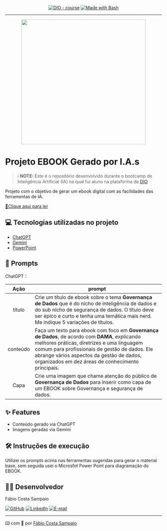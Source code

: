 
<p align="center">
<a href="https://dio.me/"><img src="https://img.shields.io/badge/DIO-Course-28DA77?logo=youtube" alt="DIO - course"></a>
<a href="https://www.gnu.org/software/bash/" title="Go to Bash homepage"><img src="https://img.shields.io/badge/Prompt-Project-blue?logo=gnu-bash&amp;logoColor=white" alt="Made with Bash"></a></p>

-------


<p align="center">
<img 
    src="./assets/cover.png"
    width="400"  
/>
</p>

# Projeto EBOOK Gerado por I.A.s


 > ℹ️ **NOTE:** Este é o repositório desenvolvido durante o bootcamp de Inteligência Artificial (IA) na qual fui aluno na plataforma da [DIO](https://dio.me)

Projeto com o objetivo de gerar um ebook digital com as facilidades das ferramentas de IA. 

<a href="https://github.com/fabiosampaio12/ebook_governanca_dio " title="View PDF now"> 📕Clique aqui para ler</a>

## 💻 Tecnologias utilizadas no projeto

- [ChatGPT](https://chat.openai.com/) 
- [Gemini](https://gemini.google.com/)
- [PowerPoint](https://www.microsoft.com/en/microsoft-365/powerpoint)

## 🧠 Prompts


ChatGPT：

|   Ação   | prompt                                                                                                                                                                                                                                                                         |
| :------: | ------------------------------------------------------------------------------------------------------------------------------------------------------------------------------------------------------------------------------------------------------------------------------ |
|  título  | Crie um título de ebook sobre o tema **Governança de Dados** que é do nicho de inteligência de dados e do sub nicho de segurança de dados. O título deve ser épico e curto e tenha uma temática mais nerd. Me indique 5 variações de títulos. |
| conteúdo | Faça um texto para ebook com foco em **Governança de Dados**, de acordo com **DAMA**, explicando melhores práticas, diretrizes e uma linguagem comum para profissionais de gestão de dados. Ele abrange vários aspectos da gestão de dados, organizados em dez áreas de conhecimento principais.  |
| Capa | Crie uma imagem que chame atenção do público de  **Governança de Dados** para inserir como capa de um EBOOK sobre Governança e segurança de dados.|

## ✨ Features

- Conteúdo gerado via ChatGPT
- Imagens geradas via Gemini


## 🛠️ Instruções de execução

Utilizei os prompts acima nas ferramentas sugeridas para gerar o material base, sem seguida usei o Microsfot Power Point para diagramação do EBOOK.

## 👨‍💻 Desenvolvedor

Fábio Costa Sampaio 

[![GitHub](https://img.shields.io/badge/GitHub-100000?style=for-the-badge&logo=github&logoColor=white)](https://github.com/fabiosampaio12)
[![LinkedIn](https://img.shields.io/badge/LinkedIn-0077B5?style=for-the-badge&logo=linkedin&logoColor=white)](https://www.linkedin.com/in/fabio-costa-sampaio)
[![E-mail](https://img.shields.io/badge/Email-D14836?style=for-the-badge&logo=gmail&logoColor=white)](mailto:fabiocosta12@gmail.com)


---

⌨️ com 💜 por [Fábio Costa Sampaio ](https://github.com/felipeAguiarCode)
